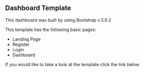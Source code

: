 ## Dashboard Template

This dashboard was built by using Bootstrap v.5.0.2

This template has the following basic pages:

- Landing Page
- Register
- Login
- Dashboard


If you would like to take a look at the template click the link below
